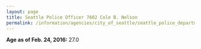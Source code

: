 ```yaml
---
layout: page
title: Seattle Police Officer 7602 Cole B. Nelson
permalink: /information/agencies/city_of_seattle/seattle_police_department/copbook/7602/
---
```


**Age as of Feb. 24, 2016:** 27.0
